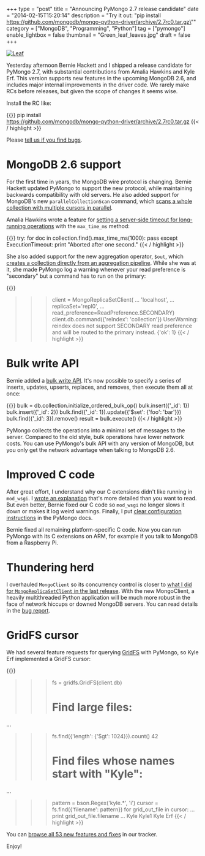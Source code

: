 +++
type = "post"
title = "Announcing PyMongo 2.7 release candidate"
date = "2014-02-15T15:20:14"
description = "Try it out: \"pip install https://github.com/mongodb/mongo-python-driver/archive/2.7rc0.tar.gz\""
category = ["MongoDB", "Programming", "Python"]
tag = ["pymongo"]
enable_lightbox = false
thumbnail = "Green_leaf_leaves.jpg"
draft = false
+++

<p><a href="http://commons.wikimedia.org/wiki/File:Green_leaf_leaves.jpg"><img alt="Leaf" src="Green_leaf_leaves.jpg" style="display:block; margin-left:auto; margin-right:auto;" title="Leaf"/></a></p>
<p>Yesterday afternoon Bernie Hackett and I shipped a release candidate for PyMongo 2.7, with substantial contributions from Amalia Hawkins and Kyle Erf. This version supports new features in the upcoming MongoDB 2.6, and includes major internal improvements in the driver code. We rarely make RCs before releases, but given the scope of changes it seems wise.</p>
<p>Install the RC like:</p>

{{<highlight plain>}}
pip install \
  https://github.com/mongodb/mongo-python-driver/archive/2.7rc0.tar.gz
{{< / highlight >}}

<p>Please <a href="https://jira.mongodb.org/browse/PYTHON">tell us if you find bugs</a>.</p>
<h1 id="mongodb-26-support">MongoDB 2.6 support</h1>
<p>For the first time in years, the MongoDB wire protocol is changing. Bernie Hackett updated PyMongo to support the new protocol, while maintaining backwards compatibility with old servers. He also added support for MongoDB's new <code>parallelCollectionScan</code> command, which <a href="https://pymongo.readthedocs.io/en/stable/api/pymongo/collection.html#pymongo.collection.Collection.parallel_scan">scans a whole collection with multiple cursors in parallel</a>.</p>
<p>Amalia Hawkins wrote a feature for <a href="https://pymongo.readthedocs.io/en/stable/api/pymongo/cursor.html#pymongo.cursor.Cursor.max_time_ms">setting a server-side timeout for long-running operations</a> with the <code>max_time_ms</code> method:</p>

{{<highlight python3>}}
try:
    for doc in collection.find().max_time_ms(1000):
        pass
except ExecutionTimeout:
    print "Aborted after one second."
{{< / highlight >}}

<p>She also added support for the new aggregation operator, <code>$out</code>, which <a href="http://docs.mongodb.org/master/reference/operator/aggregation/out/">creates a collection directly from an aggregation pipeline</a>. While she was at it, she made PyMongo log a warning whenever your read preference is "secondary" but a command has to run on the primary:</p>

{{<highlight python3>}}
>>> client = MongoReplicaSetClient(
...     'localhost',
...     replicaSet='repl0',
...     read_preference=ReadPreference.SECONDARY)
>>> client.db.command({'reIndex': 'collection'})
UserWarning: reindex does not support SECONDARY read preference
and will be routed to the primary instead.
{'ok': 1}
{{< / highlight >}}

<h1 id="bulk-write-api">Bulk write API</h1>
<p>Bernie added a <a href="https://pymongo.readthedocs.io/en/stable/examples/bulk.html">bulk write API</a>. It's now possible to specify a series of inserts, updates, upserts, replaces, and removes, then execute them all at once:</p>

{{<highlight python3>}}
bulk = db.collection.initialize_ordered_bulk_op()
bulk.insert({'_id': 1})
bulk.insert({'_id': 2})
bulk.find({'_id': 1}).update({'$set': {'foo': 'bar'}})
bulk.find({'_id': 3}).remove()
result = bulk.execute()
{{< / highlight >}}

<p>PyMongo collects the operations into a minimal set of messages to the server. Compared to the old style, bulk operations have lower network costs. You can use PyMongo's bulk API with any version of MongoDB, but you only get the network advantage when talking to MongoDB 2.6.</p>
<h1 id="improved-c-code">Improved C code</h1>
<p>After great effort, I understand why our C extensions didn't like running in <code>mod_wsgi</code>. I <a href="/python-c-extensions-and-mod-wsgi">wrote an explanation</a> that's more detailed than you want to read. But even better, Bernie fixed our C code so <code>mod_wsgi</code> no longer slows it down or makes it log weird warnings. Finally, I put <a href="https://pymongo.readthedocs.io/en/stable/examples/mod_wsgi.html">clear configuration instructions</a> in the PyMongo docs.</p>
<p>Bernie fixed all remaining platform-specific C code. Now you can run PyMongo with its C extensions on ARM, for example if you talk to MongoDB from a Raspberry Pi.</p>
<h1 id="thundering-herd">Thundering herd</h1>
<p>I overhauled <code>MongoClient</code> so its concurrency control is closer to <a href="/wasps-nest-read-copy-update-python/">what I did for <code>MongoReplicaSetClient</code> in the last release</a>. With the new MongoClient, a heavily multithreaded Python application will be much more robust in the face of network hiccups or downed MongoDB servers. You can read details in the <a href="https://jira.mongodb.org/browse/PYTHON-487">bug report</a>.</p>
<h1 id="gridfs-cursor">GridFS cursor</h1>
<p>We had several feature requests for querying <a href="http://docs.mongodb.org/manual/reference/glossary/#term-gridfs">GridFS</a> with PyMongo, so Kyle Erf implemented a GridFS cursor:</p>

{{<highlight python3>}}
>>> fs = gridfs.GridFS(client.db)
>>> # Find large files:
...
>>> fs.find({'length': {'$gt': 1024}}).count()
42
>>> # Find files whose names start with "Kyle":
...
>>> pattern = bson.Regex('kyle.*', 'i')
>>> cursor = fs.find({'filename': pattern})
>>> for grid_out_file in cursor:
...     print grid_out_file.filename
...
Kyle
Kyle1
Kyle Erf
{{< / highlight >}}

<p>You can <a href="https://jira.mongodb.org/browse/PYTHON/fixforversion/12892">browse all 53 new features and fixes</a> in our tracker.</p>
<p>Enjoy!</p>
